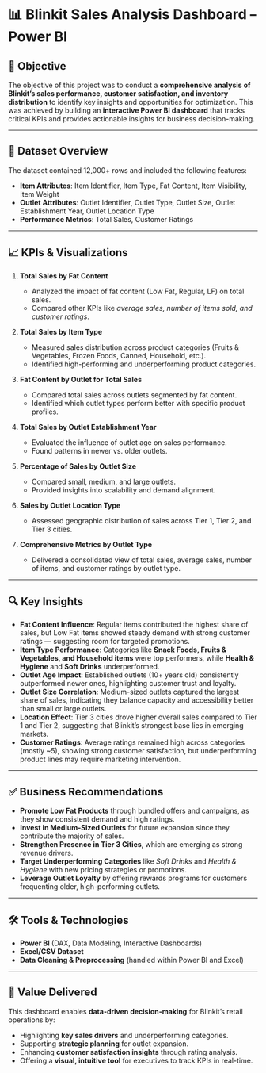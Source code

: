 # 📊 Blinkit Sales Analysis Dashboard – Power BI

## 🎯 Objective

The objective of this project was to conduct a **comprehensive analysis of Blinkit’s sales performance, customer satisfaction, and inventory distribution** to identify key insights and opportunities for optimization. This was achieved by building an **interactive Power BI dashboard** that tracks critical KPIs and provides actionable insights for business decision-making.

---

## 📂 Dataset Overview

The dataset contained 12,000+ rows and included the following features:

* **Item Attributes**: Item Identifier, Item Type, Fat Content, Item Visibility, Item Weight
* **Outlet Attributes**: Outlet Identifier, Outlet Type, Outlet Size, Outlet Establishment Year, Outlet Location Type
* **Performance Metrics**: Total Sales, Customer Ratings

---

## 📈 KPIs & Visualizations

1. **Total Sales by Fat Content**

   * Analyzed the impact of fat content (Low Fat, Regular, LF) on total sales.
   * Compared other KPIs like *average sales, number of items sold, and customer ratings*.

2. **Total Sales by Item Type**

   * Measured sales distribution across product categories (Fruits & Vegetables, Frozen Foods, Canned, Household, etc.).
   * Identified high-performing and underperforming product categories.

3. **Fat Content by Outlet for Total Sales**

   * Compared total sales across outlets segmented by fat content.
   * Identified which outlet types perform better with specific product profiles.

4. **Total Sales by Outlet Establishment Year**

   * Evaluated the influence of outlet age on sales performance.
   * Found patterns in newer vs. older outlets.

5. **Percentage of Sales by Outlet Size**

   * Compared small, medium, and large outlets.
   * Provided insights into scalability and demand alignment.

6. **Sales by Outlet Location Type**

   * Assessed geographic distribution of sales across Tier 1, Tier 2, and Tier 3 cities.

7. **Comprehensive Metrics by Outlet Type**

   * Delivered a consolidated view of total sales, average sales, number of items, and customer ratings by outlet type.

---

## 🔍 Key Insights

* **Fat Content Influence**: Regular items contributed the highest share of sales, but Low Fat items showed steady demand with strong customer ratings — suggesting room for targeted promotions.
* **Item Type Performance**: Categories like **Snack Foods, Fruits & Vegetables, and Household items** were top performers, while **Health & Hygiene** and **Soft Drinks** underperformed.
* **Outlet Age Impact**: Established outlets (10+ years old) consistently outperformed newer ones, highlighting customer trust and loyalty.
* **Outlet Size Correlation**: Medium-sized outlets captured the largest share of sales, indicating they balance capacity and accessibility better than small or large outlets.
* **Location Effect**: Tier 3 cities drove higher overall sales compared to Tier 1 and Tier 2, suggesting that Blinkit’s strongest base lies in emerging markets.
* **Customer Ratings**: Average ratings remained high across categories (mostly \~5), showing strong customer satisfaction, but underperforming product lines may require marketing intervention.

---

## ✅ Business Recommendations

* **Promote Low Fat Products** through bundled offers and campaigns, as they show consistent demand and high ratings.
* **Invest in Medium-Sized Outlets** for future expansion since they contribute the majority of sales.
* **Strengthen Presence in Tier 3 Cities**, which are emerging as strong revenue drivers.
* **Target Underperforming Categories** like *Soft Drinks* and *Health & Hygiene* with new pricing strategies or promotions.
* **Leverage Outlet Loyalty** by offering rewards programs for customers frequenting older, high-performing outlets.

---

## 🛠️ Tools & Technologies

* **Power BI** (DAX, Data Modeling, Interactive Dashboards)
* **Excel/CSV Dataset**
* **Data Cleaning & Preprocessing** (handled within Power BI and Excel)

---

## 📌 Value Delivered

This dashboard enables **data-driven decision-making** for Blinkit’s retail operations by:

* Highlighting **key sales drivers** and underperforming categories.
* Supporting **strategic planning** for outlet expansion.
* Enhancing **customer satisfaction insights** through rating analysis.
* Offering a **visual, intuitive tool** for executives to track KPIs in real-time.
